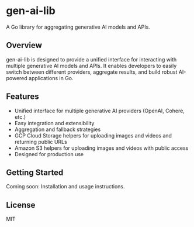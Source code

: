 # gen-ai-lib

A Go library for aggregating generative AI models and APIs.

## Overview

gen-ai-lib is designed to provide a unified interface for interacting with multiple generative AI models and APIs. It enables developers to easily switch between different providers, aggregate results, and build robust AI-powered applications in Go.

## Features
- Unified interface for multiple generative AI providers (OpenAI, Cohere, etc.)
- Easy integration and extensibility
- Aggregation and fallback strategies
- GCP Cloud Storage helpers for uploading images and videos and returning public URLs
- Amazon S3 helpers for uploading images and videos with public access
- Designed for production use

## Getting Started

Coming soon: Installation and usage instructions.

## License

MIT
